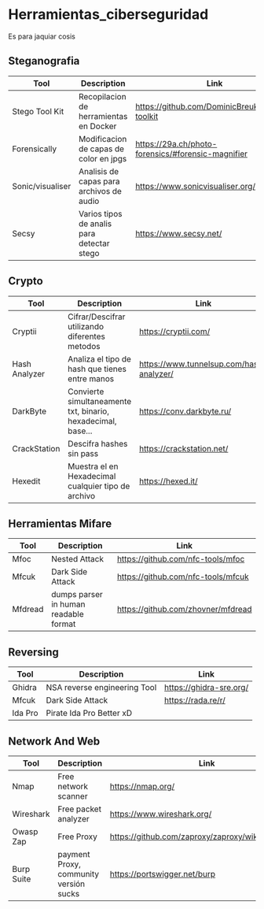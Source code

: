 # Herramientas_ciberseguridad
Es para jaquiar cosis

## Steganografia

|Tool                   |Description       |Link     |
|-----------------------|------------------|---------------|
| Stego Tool Kit        |Recopilacion de herramientas en Docker     |https://github.com/DominicBreuker/stego-toolkit |
| Forensically          |Modificacion de capas de color en jpgs     |https://29a.ch/photo-forensics/#forensic-magnifier |
| Sonic/visualiser      |Analisis de capas para archivos de audio   |https://www.sonicvisualiser.org/    |
| Secsy                 |Varios tipos de analis para detectar stego |https://www.secsy.net/   |

## Crypto

|Tool               |Description       |Link     |
|-------------------|------------------|---------------|
| Cryptii           | Cifrar/Descifrar utilizando diferentes metodos                |https://cryptii.com/   |
| Hash Analyzer     | Analiza el tipo de hash que tienes entre manos                |https://www.tunnelsup.com/hash-analyzer/   |
| DarkByte          | Convierte simultaneamente txt, binario, hexadecimal, base...  |https://conv.darkbyte.ru/   |
| CrackStation      | Descifra hashes sin pass                                      |https://crackstation.net/   |
| Hexedit           | Muestra el en Hexadecimal cualquier tipo de archivo           |https://hexed.it/   |

## Herramientas Mifare

|Tool       |Description                            |Link     |
|-----------|---------------------------------------|---------------|
| Mfoc      | Nested Attack                         |   https://github.com/nfc-tools/mfoc   |
| Mfcuk     | Dark Side Attack                      |   https://github.com/nfc-tools/mfcuk  |
| Mfdread   | dumps parser in human readable format |   https://github.com/zhovner/mfdread  |


## Reversing
|Tool       |Description                     |Link     |
|-----------|--------------------------------|---------------|
| Ghidra    | NSA reverse engineering Tool   |   https://ghidra-sre.org/   |
| Mfcuk     | Dark Side Attack               |   https://rada.re/r/  |
| Ida Pro   | Pirate Ida Pro Better xD       |


## Network And Web
|Tool        |Description                               |Link     |
|------------|------------------------------------------|---------------|
| Nmap       | Free network scanner                     | https://nmap.org/
| Wireshark  | Free packet analyzer                     | https://www.wireshark.org/
| Owasp Zap  | Free Proxy                               | https://github.com/zaproxy/zaproxy/wiki/Downloads
| Burp Suite | payment Proxy, community versión sucks   | https://portswigger.net/burp


